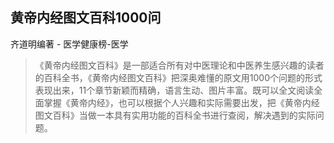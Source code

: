 ## 黄帝内经图文百科1000问

齐道明编著  -  医学健康榜-医学

> 《黄帝内经图文百科》是一部适合所有对中医理论和中医养生感兴趣的读者的百科全书，《黄帝内经图文百科》把深奥难懂的原文用1000个问题的形式表现出来，11个章节新颖而精确，语言生动、图片丰富。既可以全文阅读全面掌握《黄帝内经》，也可以根据个人兴趣和实际需要出发，把《黄帝内经图文百科》当做一本具有实用功能的百科全书进行查阅，解决遇到的实际问题。
